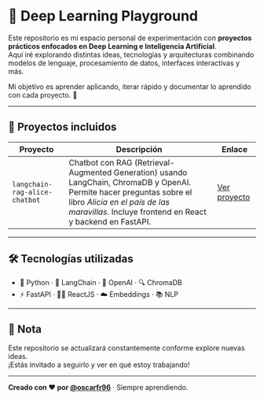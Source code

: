 # 🧠 Deep Learning Playground

Este repositorio es mi espacio personal de experimentación con **proyectos prácticos enfocados en Deep Learning e Inteligencia Artificial**.  
Aquí iré explorando distintas ideas, tecnologías y arquitecturas combinando modelos de lenguaje, procesamiento de datos, interfaces interactivas y más.

Mi objetivo es aprender aplicando, iterar rápido y documentar lo aprendido con cada proyecto. 🚀

---

## 📁 Proyectos incluidos

| Proyecto                                      | Descripción                                                                 | Enlace                                      |
|----------------------------------------------|-----------------------------------------------------------------------------|---------------------------------------------|
| `langchain-rag-alice-chatbot`                | Chatbot con RAG (Retrieval-Augmented Generation) usando LangChain, ChromaDB y OpenAI. Permite hacer preguntas sobre el libro *Alicia en el país de las maravillas*. Incluye frontend en React y backend en FastAPI. | [Ver proyecto](https://github.com/oscarfr96/deep-learning-playground/tree/main/langchain-rag-alice-chatbot) |

---

## 🛠️ Tecnologías utilizadas

- 🐍 Python · 🧠 LangChain · 💬 OpenAI · 🔍 ChromaDB
- ⚡ FastAPI · 🧑‍🎨 ReactJS · ☁️ Embeddings · 📚 NLP

---

## 📌 Nota

Este repositorio se actualizará constantemente conforme explore nuevas ideas.  
¡Estás invitado a seguirlo y ver en qué estoy trabajando!

---

**Creado con ❤️ por [@oscarfr96](https://github.com/oscarfr96)** · Siempre aprendiendo.

